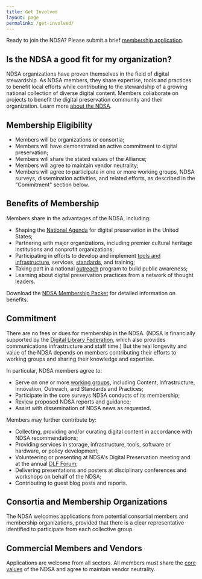 ```yaml
---
title: Get Involved
layout: page
permalink: /get-involved/
---
```


Ready to join the NDSA? Please submit a brief [membership application](https://docs.google.com/forms/d/1hcndPYdqRjcTyaq0dP3uZZzg2nKG35mC6xUZIBl9e_U/viewform).


## Is the NDSA a good fit for my organization?
NDSA organizations have proven themselves in the field of digital stewardship. As NDSA members, they share expertise, tools and practices to benefit local efforts while contributing to the stewardship of a growing national collection of diverse digital content. Members collaborate on projects to benefit the digital preservation community and their organization. Learn more [about the NDSA](/about/).

## Membership Eligibility

- Members will be organizations or consortia;
- Members will have demonstrated an active commitment to digital preservation;
- Members will share the stated values of the Alliance;
- Members will agree to maintain vendor neutrality;
- Members will agree to participate in one or more working groups, NDSA surveys, dissemination activities, and related efforts, as described in the "Commitment" section below.

## Benefits of Membership
Members share in the advantages of the NDSA, including:

- Shaping the [National Agenda](/national-agenda/) for digital preservation in the United States;
- Partnering with major organizations, including premier cultural heritage institutions and nonprofit organizations;
- Participating in efforts to develop and implement [tools and infrastructure](/infrastructure/), services, [standards](/standards-and-practices/), and training;
- Taking part in a national [outreach](outreach-working-group/) program to build public awareness;
- Learning about digital preservation practices from a network of thought leaders.

Download the [NDSA Membership Packet](http://digitalpreservation.gov/ndsa/documents/MembershipPacket201311.pdf) for detailed information on benefits.

## Commitment
There are no fees or dues for membership in the NDSA. (NDSA is financially supported by the [Digital Library Federation](https://diglib.org/), which also provides communications infrastructure and staff time.) But the real longevity and value of the NDSA depends on members contributing their efforts to working groups and sharing their knowledge and expertise.

In particular, NDSA members agree to:

- Serve on one or more [working groups](/working-groups/), including Content, Infrastructure, Innovation, Outreach, and Standards and Practices;
- Participate in the core surveys NDSA conducts of its membership;
- Review proposed NDSA reports and guidance;
- Assist with dissemination of NDSA news as requested.

Members may further contribute by:

- Collecting, providing and/or curating digital content in accordance with NDSA recommendations;
- Providing services in storage, infrastructure, tools, software or hardware, or policy development;
- Volunteering or presenting at NDSA's Digital Preservation meeting and at the annual [DLF Forum](https://diglib.org/forums);
- Delivering presentations and posters at disciplinary conferences and workshops on behalf of the NDSA;
- Contributing to guest blog posts and reports.

## Consortia and Membership Organizations
The NDSA welcomes applications from potential consortial members and membership organizations, provided that there is a clear representative identified to participate from each collective group.

## Commercial Members and Vendors
Applications are welcome from all sectors. All members must share the [core values](/values/) of the NDSA and agree to maintain vendor neutrality.
